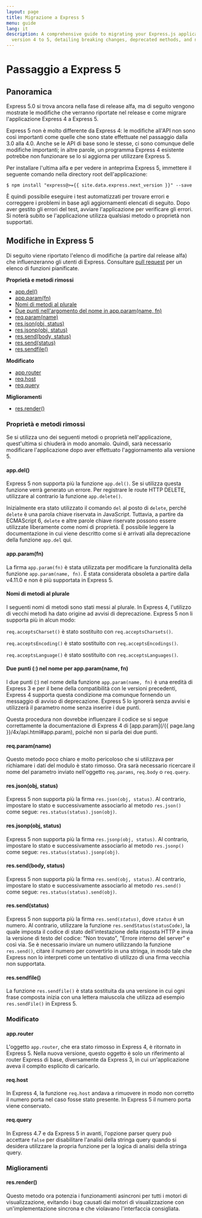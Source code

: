 ```yaml
---
layout: page
title: Migrazione a Express 5
menu: guide
lang: it
description: A comprehensive guide to migrating your Express.js applications from
  version 4 to 5, detailing breaking changes, deprecated methods, and new improvements.
---
```


# Passaggio a Express 5

<h2 id="overview">Panoramica</h2>

Express 5.0 si trova ancora nella fase di release alfa, ma di seguito vengono mostrate le modifiche che verranno riportate nel release e come migrare l'applicazione Express 4 a Express 5.

Express 5 non è molto differente da Express 4: le modifiche all'API non sono così importanti come quelle che sono state effettuate nel passaggio dalla 3.0 alla 4.0.  Anche se le API di base sono le stesse, ci sono comunque delle modifiche importanti; in altre parole, un programma Express 4 esistente potrebbe non funzionare se lo si aggiorna per utilizzare Express 5.

Per installare l'ultima alfa e per vedere in anteprima Express 5, immettere il seguente comando nella directory root dell'applicazione:

```console
$ npm install "express@>={{ site.data.express.next_version }}" --save
```

È quindi possibile eseguire i test automatizzati per trovare errori e correggere i problemi in base agli aggiornamenti elencati di seguito. Dopo aver gestito gli errori del test, avviare l'applicazione per verificare gli errori. Si noterà subito se l'applicazione utilizza qualsiasi metodo o proprietà non supportati.

<h2 id="changes">Modifiche in Express 5</h2>

Di seguito viene riportato l'elenco di modifiche (a partire dal release alfa) che influenzeranno gli utenti di Express.
Consultare [pull request](https://github.com/expressjs/express/pull/2237) per un elenco di funzioni pianificate.

**Proprietà e metodi rimossi**

<ul class="doclist">
  <li><a href="#app.del">app.del()</a></li>
  <li><a href="#app.param">app.param(fn)</a></li>
  <li><a href="#plural">Nomi di metodi al plurale</a></li>
  <li><a href="#leading">Due punti nell'argomento del nome in app.param(name, fn)</a></li>
  <li><a href="#req.param">req.param(name)</a></li>
  <li><a href="#res.json">res.json(obj, status)</a></li>
  <li><a href="#res.jsonp">res.jsonp(obj, status)</a></li>
  <li><a href="#res.send.body">res.send(body, status)</a></li>
  <li><a href="#res.send.status">res.send(status)</a></li>
  <li><a href="#res.sendfile">res.sendfile()</a></li>
</ul>

**Modificato**

<ul class="doclist">
  <li><a href="#app.router">app.router</a></li>
  <li><a href="#req.host">req.host</a></li>
  <li><a href="#req.query">req.query</a></li>
</ul>

**Miglioramenti**

<ul class="doclist">
  <li><a href="#res.render">res.render()</a></li>
</ul>

<h3>Proprietà e metodi rimossi</h3>

Se si utilizza uno dei seguenti metodi o proprietà nell'applicazione, quest'ultima si chiuderà in modo anomalo. Quindi, sarà necessario modificare l'applicazione dopo aver effettuato l'aggiornamento alla versione 5.

<h4 id="app.del">app.del()</h4>

Express 5 non supporta più la funzione `app.del()`. Se si utilizza questa funzione verrà generato un errore. Per registrare le route HTTP DELETE, utilizzare al contrario la funzione `app.delete()`.

Inizialmente era stato utilizzato il comando `del` al posto di `delete`, perché `delete` è una parola chiave riservata in JavaScript. Tuttavia, a partire da ECMAScript 6, `delete` e altre parole chiave riservate possono essere utilizzate liberamente come nomi di proprietà. È possibile leggere la documentazione in cui viene descritto come si è arrivati alla deprecazione della funzione `app.del` qui.

<h4 id="app.param">app.param(fn)</h4>

La firma `app.param(fn)` è stata utilizzata per modificare la funzionalità della funzione `app.param(name, fn)`. È stata considerata obsoleta a partire dalla v4.11.0 e non è più supportata in Express 5.

<h4 id="plural">Nomi di metodi al plurale</h4>

I seguenti nomi di metodi sono stati messi al plurale. In Express 4, l'utilizzo di vecchi metodi ha dato origine ad avvisi di deprecazione.  Express 5 non li supporta più in alcun modo:

`req.acceptsCharset()` è stato sostituito con `req.acceptsCharsets()`.

`req.acceptsEncoding()` è stato sostituito con `req.acceptsEncodings()`.

`req.acceptsLanguage()` è stato sostituito con `req.acceptsLanguages()`.

<h4 id="leading">Due punti (:) nel nome per app.param(name, fn)</h4>

I due punti (:) nel nome della funzione `app.param(name, fn)` è una eredità di Express 3 e per il bene della compatibilità con le versioni precedenti, Express 4 supporta questa condizione ma comunque fornendo un messaggio di avviso di deprecazione. Express 5 lo ignorerà senza avvisi e utilizzerà il parametro nome senza inserire i due punti.

Questa procedura non dovrebbe influenzare il codice se si segue correttamente la documentazione di Express 4 di [app.param](/{{ page.lang }}/4x/api.html#app.param), poiché non si parla dei due punti.

<h4 id="req.param">req.param(name)</h4>

Questo metodo poco chiaro e molto pericoloso che si utilizzava per richiamare i dati del modulo è stato rimosso. Ora sarà necessario ricercare il nome del parametro inviato nell'oggetto `req.params`, `req.body` o `req.query`.

<h4 id="res.json">res.json(obj, status)</h4>

Express 5 non supporta più la firma `res.json(obj, status)`. Al contrario, impostare lo stato e successivamente associarlo al metodo `res.json()` come segue: `res.status(status).json(obj)`.

<h4 id="res.jsonp">res.jsonp(obj, status)</h4>

Express 5 non supporta più la firma `res.jsonp(obj, status)`. Al contrario, impostare lo stato e successivamente associarlo al metodo `res.jsonp()` come segue: `res.status(status).jsonp(obj)`.

<h4 id="res.send.body">res.send(body, status)</h4>

Express 5 non supporta più la firma `res.send(obj, status)`. Al contrario, impostare lo stato e successivamente associarlo al metodo `res.send()` come segue: `res.status(status).send(obj)`.

<h4 id="res.send.status">res.send(status)</h4>

Express 5 non supporta più la firma <code>res.send(<em>status</em>)</code>, dove *`status`* è un numero. Al contrario, utilizzare la funzione `res.sendStatus(statusCode)`, la quale imposta il codice di stato dell'intestazione della risposta HTTP e invia la versione di testo del codice: "Non trovato", "Errore interno del server" e così via.
Se è necessario inviare un numero utilizzando la funzione `res.send()`, citare il numero per convertirlo in una stringa, in modo tale che Express non lo interpreti come un tentativo di utilizzo di una firma vecchia non supportata.

<h4 id="res.sendfile">res.sendfile()</h4>

La funzione `res.sendfile()` è stata sostituita da una versione in cui ogni frase composta inizia con una lettera maiuscola che utilizza ad esempio `res.sendFile()` in Express 5.

<h3>Modificato</h3>

<h4 id="app.router">app.router</h4>

L'oggetto `app.router`, che era stato rimosso in Express 4, è ritornato in Express 5. Nella nuova versione, questo oggetto è solo un riferimento al router Express di base, diversamente da Express 3, in cui un'applicazione aveva il compito esplicito di caricarlo.

<h4 id="req.host">req.host</h4>

In Express 4, la funzione `req.host` andava a rimuovere in modo non corretto il numero porta nel caso fosse stato presente. In Express 5 il numero porta viene conservato.

<h4 id="req.query">req.query</h4>

In Express 4.7 e da Express 5 in avanti, l'opzione parser query può accettare `false` per disabilitare l'analisi della stringa query quando si desidera utilizzare la propria funzione per la logica di analisi della stringa query.

<h3>Miglioramenti</h3>

<h4 id="res.render">res.render()</h4>

Questo metodo ora potenzia i funzionamenti asincroni per tutti i motori di visualizzazione, evitando i bug causati dai motori di visualizzazione con un'implementazione sincrona e che violavano l'interfaccia consigliata.
